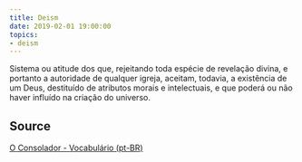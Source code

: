 ```yaml
---
title: Deism
date: 2019-02-01 19:00:00
topics:
- deism
---
```


Sistema ou atitude dos que, rejeitando toda espécie de revelação divina, e
portanto a autoridade de qualquer igreja, aceitam, todavia, a existência de um
Deus, destituído de atributos morais e intelectuais, e que poderá ou não haver
influído na criação do universo.

## Source
[O Consolador - Vocabulário (pt-BR)](http://www.oconsolador.com.br/linkfixo/vocabulario/principal.html)


